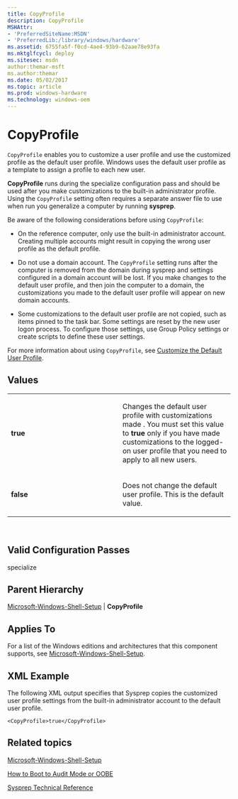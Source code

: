 ```yaml
---
title: CopyProfile
description: CopyProfile
MSHAttr:
- 'PreferredSiteName:MSDN'
- 'PreferredLib:/library/windows/hardware'
ms.assetid: 6755fa5f-f0cd-4ae4-93b9-62aae78e93fa
ms.mktglfcycl: deploy
ms.sitesec: msdn
author:themar-msft
ms.author:themar
ms.date: 05/02/2017
ms.topic: article
ms.prod: windows-hardware
ms.technology: windows-oem
---
```


# CopyProfile


`CopyProfile` enables you to customize a user profile and use the customized profile as the default user profile. Windows uses the default user profile as a template to assign a profile to each new user.

**CopyProfile** runs during the specialize configuration pass and should be used after you make customizations to the built-in administrator profile. Using the `CopyProfile` setting often requires a separate answer file to use when run you generalize a computer by running **sysprep**.

Be aware of the following considerations before using `CopyProfile`:

-   On the reference computer, only use the built-in administrator account. Creating multiple accounts might result in copying the wrong user profile as the default profile.

-   Do not use a domain account. The `CopyProfile` setting runs after the computer is removed from the domain during sysprep and settings configured in a domain account will be lost. If you make changes to the default user profile, and then join the computer to a domain, the customizations you made to the default user profile will appear on new domain accounts.

-   Some customizations to the default user profile are not copied, such as items pinned to the task bar. Some settings are reset by the new user logon process. To configure those settings, use Group Policy settings or create scripts to define these user settings.

For more information about using `CopyProfile`, see [Customize the Default User Profile](http://go.microsoft.com/fwlink/p/?linkid=238122).

## Values


<table>
<colgroup>
<col width="50%" />
<col width="50%" />
</colgroup>
<tbody>
<tr class="odd">
<td><p><strong>true</strong></p></td>
<td><p>Changes the default user profile with customizations made . You must set this value to <strong>true</strong> only if you have made customizations to the logged-on user profile that you need to apply to all new users.</p></td>
</tr>
<tr class="even">
<td><p><strong>false</strong></p></td>
<td><p>Does not change the default user profile. This is the default value.</p></td>
</tr>
</tbody>
</table>

 

## Valid Configuration Passes


specialize

## Parent Hierarchy


[Microsoft-Windows-Shell-Setup](microsoft-windows-shell-setup.md) | **CopyProfile**

## Applies To


For a list of the Windows editions and architectures that this component supports, see [Microsoft-Windows-Shell-Setup](microsoft-windows-shell-setup.md).

## XML Example


The following XML output specifies that Sysprep copies the customized user profile settings from the built-in administrator account to the default user profile.

```
<CopyProfile>true</CopyProfile>
```

## Related topics


[Microsoft-Windows-Shell-Setup](microsoft-windows-shell-setup.md)

[How to Boot to Audit Mode or OOBE](http://go.microsoft.com/fwlink/p/?linkid=231389)

[Sysprep Technical Reference](http://go.microsoft.com/fwlink/?LinkId=214573)

 

 







